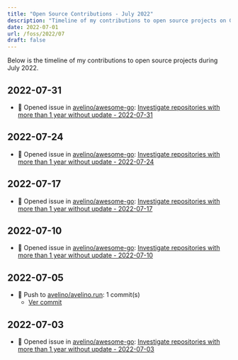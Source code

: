 ```yaml
---
title: "Open Source Contributions - July 2022"
description: "Timeline of my contributions to open source projects on GitHub during July 2022."
date: 2022-07-01
url: /foss/2022/07
draft: false
---
```


Below is the timeline of my contributions to open source projects during July 2022.

## 2022-07-31

- 🐛 Opened issue in [avelino/awesome-go](https://github.com/avelino/awesome-go): [Investigate repositories with more than 1 year without update - 2022-07-31](https://github.com/avelino/awesome-go/issues/4352)

## 2022-07-24

- 🐛 Opened issue in [avelino/awesome-go](https://github.com/avelino/awesome-go): [Investigate repositories with more than 1 year without update - 2022-07-24](https://github.com/avelino/awesome-go/issues/4340)

## 2022-07-17

- 🐛 Opened issue in [avelino/awesome-go](https://github.com/avelino/awesome-go): [Investigate repositories with more than 1 year without update - 2022-07-17](https://github.com/avelino/awesome-go/issues/4331)

## 2022-07-10

- 🐛 Opened issue in [avelino/awesome-go](https://github.com/avelino/awesome-go): [Investigate repositories with more than 1 year without update - 2022-07-10](https://github.com/avelino/awesome-go/issues/4321)

## 2022-07-05

- 🔨 Push to [avelino/avelino.run](https://github.com/avelino/avelino.run): 1 commit(s)
  - [Ver commit](https://github.com/avelino?tab=overview&from=2022-07-01&to=2022-07-31)

## 2022-07-03

- 🐛 Opened issue in [avelino/awesome-go](https://github.com/avelino/awesome-go): [Investigate repositories with more than 1 year without update - 2022-07-03](https://github.com/avelino/awesome-go/issues/4310)

